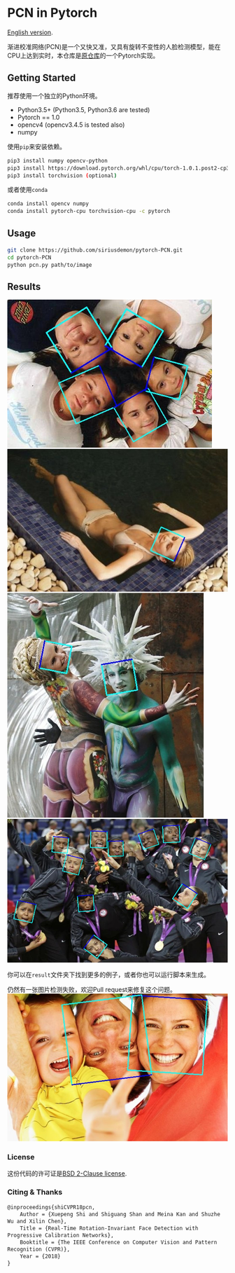 # PCN in Pytorch

[English version](README.md).

渐进校准网络(PCN)是一个又快又准，又具有旋转不变性的人脸检测模型，能在CPU上达到实时，本仓库是[原仓库](https://github.com/Jack-CV/FaceKit/tree/master/PCN)的一个Pytorch实现。

## Getting Started

推荐使用一个独立的Python环境。
+ Python3.5+ (Python3.5, Python3.6 are tested)
+ Pytorch == 1.0
+ opencv4 (opencv3.4.5 is tested also)
+ numpy

使用`pip`来安装依赖。
```bash
pip3 install numpy opencv-python
pip3 install https://download.pytorch.org/whl/cpu/torch-1.0.1.post2-cp36-cp36m-linux_x86_64.whl
pip3 install torchvision (optional)
```
或者使用`conda`
```bash
conda install opencv numpy
conda install pytorch-cpu torchvision-cpu -c pytorch
```

## Usage
```bash
git clone https://github.com/siriusdemon/pytorch-PCN.git
cd pytorch-PCN
python pcn.py path/to/image 
```

## Results
<img src="result/ret_5.jpg">
<img src="result/ret_10.jpg">
<img src="result/ret_11.jpg">
<img src="result/ret_25.jpg">

你可以在`result`文件夹下找到更多的例子，或者你也可以运行脚本来生成。

仍然有一张图片检测失败，欢迎Pull request来修复这个问题。
<img src="result/ret_20.jpg">


### License
这份代码的许可证是[BSD 2-Clause license](LICENSE).

### Citing & Thanks
    @inproceedings{shiCVPR18pcn,
        Author = {Xuepeng Shi and Shiguang Shan and Meina Kan and Shuzhe Wu and Xilin Chen},
        Title = {Real-Time Rotation-Invariant Face Detection with Progressive Calibration Networks},
        Booktitle = {The IEEE Conference on Computer Vision and Pattern Recognition (CVPR)},
        Year = {2018}
    }